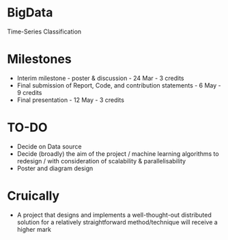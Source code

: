 # BigData
Time-Series Classification

# Milestones
* Interim milestone - poster & discussion - 24 Mar - 3 credits
* Final submission of Report, Code, and contribution statements - 6 May - 9 credits
* Final presentation - 12 May - 3 credits

# TO-DO
* Decide on Data source
* Decide (broadly) the aim of the project / machine learning algorithms to redesign / with consideration of scalability & parallelisability
* Poster and diagram design

# Cruically
* A project that designs and implements a well-thought-out distributed solution for a relatively straightforward method/technique will receive a higher mark